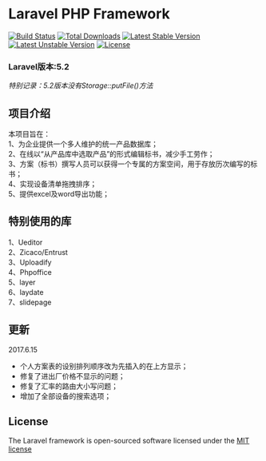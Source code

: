 # Laravel PHP Framework

[![Build Status](https://travis-ci.org/laravel/framework.svg)](https://travis-ci.org/laravel/framework)
[![Total Downloads](https://poser.pugx.org/laravel/framework/d/total.svg)](https://packagist.org/packages/laravel/framework)
[![Latest Stable Version](https://poser.pugx.org/laravel/framework/v/stable.svg)](https://packagist.org/packages/laravel/framework)
[![Latest Unstable Version](https://poser.pugx.org/laravel/framework/v/unstable.svg)](https://packagist.org/packages/laravel/framework)
[![License](https://poser.pugx.org/laravel/framework/license.svg)](https://packagist.org/packages/laravel/framework)

### Laravel版本:5.2<br>
*特别记录：5.2版本没有Storage::putFile()方法*

## 项目介绍

本项目旨在：<br>
1、为企业提供一个多人维护的统一产品数据库；<br>
2、在线以“从产品库中选取产品”的形式编辑标书，减少手工劳作；<br>
3、方案（标书）撰写人员可以获得一个专属的方案空间，用于存放历次编写的标书；<br>
4、实现设备清单拖拽排序；<br>
5、提供excel及word导出功能；

## 特别使用的库
1、Ueditor<br>
2、Zicaco/Entrust<br>
3、Uploadify<br>
4、Phpoffice<br>
5、layer<br>
6、laydate<br>
7、slidepage

## 更新
2017.6.15
 - 个人方案表的设别排列顺序改为先插入的在上方显示；
 - 修复了进出厂价格不显示的问题；
 - 修复了汇率的路由大小写问题；
 - 增加了全部设备的搜索选项；

## License

The Laravel framework is open-sourced software licensed under the [MIT license](http://opensource.org/licenses/MIT)
